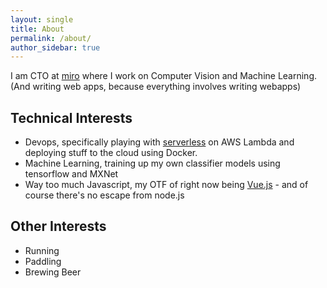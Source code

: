```yaml
---
layout: single
title: About
permalink: /about/
author_sidebar: true
---
```


I am CTO at [miro](https://miro.io) where I work on Computer Vision and Machine Learning. (And writing web apps, because everything involves writing webapps)

Technical Interests
-------------------

 * Devops, specifically playing with [serverless](https://serverless.com) on AWS Lambda and deploying stuff to the cloud using Docker.
 * Machine Learning, training up my own classifier models using tensorflow and MXNet
 * Way too much Javascript, my OTF of right now being [Vue.js](https://vuejs.org)  - and of course there's no escape from node.js

Other Interests
---------------
 * Running
 * Paddling
 * Brewing Beer
